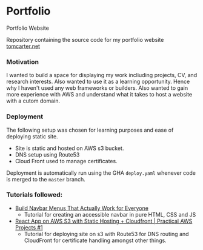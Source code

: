 # Portfolio
Portfolio Website

Repository containing the source code for my portfolio website [tomcarter.net](https://tomcarter.net)

### Motivation

I wanted to build a space for displaying my work incliuding projects, CV, and research interests. 
Also wanted to use it as a learning opportunity. Hence why I haven't used any web frameworks or builders. 
Also wanted to gain more experience with AWS and understand what it takes to host a website with a cutom domain. 

### Deployment

The following setup was chosen for learning purposes and ease of deploying static site. 

- Site is static and hosted on AWS s3 bucket.
- DNS setup using Route53
- Cloud Front used to manage certificates. 

Deployment is automatically run using the GHA `deploy.yaml` whenever code is merged to the `master` branch. 

### Tutorials followed:
- [Build Navbar Menus That Actually Work for Everyone](https://www.youtube.com/watch?v=m7YDWNz65iI&t=566s&ab_channel=Coding2GO)
  - Tutorial for creating an accessible navbar in pure HTML, CSS and JS
- [React App on AWS S3 with Static Hosting + Cloudfront | Practical AWS Projects #1](https://www.youtube.com/watch?v=mls8tiiI3uc&ab_channel=BeABetterDev)
  - Tutorial for deploying site on s3 with Route53 for DNS routing and CloudFront for certificate handling amongst other things. 
